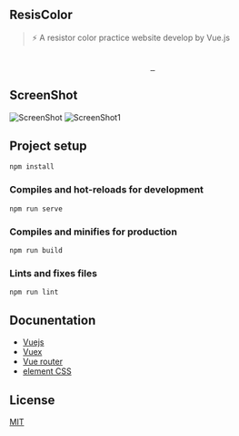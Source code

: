 ## ResisColor
> ⚡ A resistor color practice website develop by Vue.js

<p align="center">
  <img src="https://wilicw.github.io/resicolor/icon.png" alt="">
</p>
<p align="center">
  <a href="https://circleci.com/gh/wilicw/resicolor/tree/master">
    <img src="https://circleci.com/gh/wilicw/resicolor/tree/master.svg?style=svg" alt="">
  </a>
  <a href="https://github.com/standard/standard">
    <img src="https://img.shields.io/badge/code_style-standard-brightgreen.svg" alt="">
  </a>

  <a href="https://opensource.org/licenses/MIT">
    <img src="https://img.shields.io/badge/License-MIT-yellow.svg" alt="">
  </a>
</p>

## ScreenShot

![ScreenShot](https://wilicw.github.io/resicolor/screen0.png)
![ScreenShot1](https://wilicw.github.io/resicolor/screen1.png)

## Project setup
```
npm install
```

### Compiles and hot-reloads for development
```
npm run serve
```

### Compiles and minifies for production
```
npm run build
```

### Lints and fixes files
```
npm run lint
```

## Docunentation

- [Vuejs](https://vuejs.org/v2/guide/)
- [Vuex](https://vuex.vuejs.org/)
- [Vue router](https://router.vuejs.org/)
- [element CSS](http://element.eleme.io/#/en-US)

## License

[MIT](http://opensource.org/licenses/MIT)
